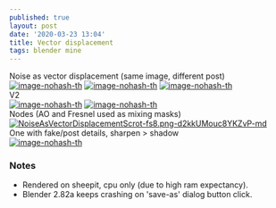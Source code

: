```yaml
---
published: true
layout: post
date: '2020-03-23 13:04'
title: Vector displacement
tags: blender mine 
---
```

Noise as vector displacement (same image, different post)  
[![image-nohash-th](https://i.imgur.com/2XC1ve1b.png)](https://i.imgur.com/2XC1ve1.png)
[![image-nohash-th](https://i.imgur.com/k79ndItb.png)](https://i.imgur.com/k79ndIt.png)
[![image-nohash-th](https://i.imgur.com/JLrv19Mb.jpg)](https://i.imgur.com/ZH0ZLkx.png)  
V2  
[![image-nohash-th](https://i.imgur.com/mNFaWx4b.png)](https://i.imgur.com/mNFaWx4.png)
[![image-nohash-th](https://i.imgur.com/upXGkbRb.png)](https://i.imgur.com/upXGkbR.png)  
Nodes (AO and Fresnel used as mixing masks)   
[![NoiseAsVectorDisplacementScrot-fs8.png-d2kkUMouc8YKZvP-md](https://i.imgur.com/kETcJYEl.png)](https://i.imgur.com/kETcJYE.png)  
One with fake/post details, sharpen > shadow  
[![image-nohash-th](https://i.imgur.com/eddAhcvb.png)](https://i.imgur.com/eddAhcv.png)

### Notes 
- Rendered on sheepit, cpu only (due to high ram expectancy).
- Blender 2.82a keeps crashing on 'save-as' dialog button click.
